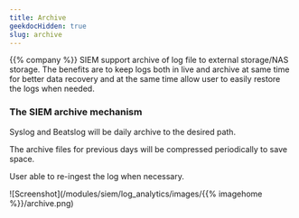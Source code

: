 ```yaml
---
title: Archive
geekdocHidden: true
slug: archive
---
```


{{% company %}} SIEM support archive of log file to external storage/NAS storage. The benefits are to keep logs both in live and archive at same time for better data recovery and at the same time allow user to easily restore the logs when needed.


### The SIEM archive mechanism
Syslog and Beatslog will be daily archive to the desired path.

The archive files for previous days will be compressed periodically to save space.

User able to re-ingest the log when necessary.

![Screenshot](/modules/siem/log_analytics/images/{{% imagehome %}}/archive.png)
